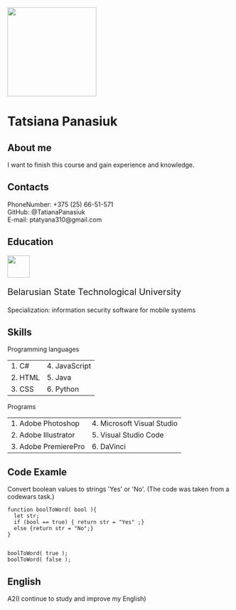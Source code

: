 <img src="https://i.pinimg.com/originals/93/f5/ad/93f5add9cde98356f58e67e36dd5e232.jpg" width="200"/>

Tatsiana Panasiuk
=
About me
-
<p>I want to finish this course and gain experience and knowledge.</p>

Contacts
-
<p>PhoneNumber: +375 (25) 66-51-571</br>
  GitHub: @TatianaPanasiuk</br>
  E-mail: ptatyana310@gmail.com</br>
</p>

Еducation
-
<img src="https://conf.belstu.by/wp-content/uploads/2022/09/cropped-БГТУ-логотип-1-1-1024x1024.png" width="50"/>

<p style = "font-size: 15pt;">Belarusian State Technological University</p>

Specialization: information security software for mobile systems


Skills
-
Programming languages
<table>
<tr>
<td>1. C#</td>
<td>4. JavaScript</td>

</tr>
<tr>
<td>2. HTML</td>
<td>5. Java</td>

</tr>
<tr>
<td>3. CSS</td>
<td>6. Python</td>
</tr>
</table>

Programs
<table>
<tr>
<td>1. Adobe Photoshop</td>
<td>4. Microsoft Visual Studio</td>

</tr>
<tr>
<td>2. Adobe Illustrator</td>
<td>5. Visual Studio Code</td>

</tr>
<tr>
<td>3. Adobe PremierePro</td>
<td>6. DaVinci</td>
</tr>
</table>

Code Examle
-
Convert boolean values to strings 'Yes' or 'No'. (The code was taken from a codewars task.)
```
function boolToWord( bool ){
  let str;
  if (bool == true) { return str = "Yes" ;}
  else {return str = "No";}
}


boolToWord( true );
boolToWord( false );
```


English
-
A2(I continue to study and improve my English) 
